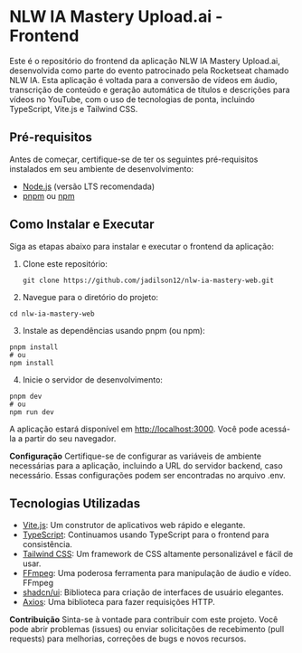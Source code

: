 # NLW IA Mastery Upload.ai - Frontend

Este é o repositório do frontend da aplicação NLW IA Mastery Upload.ai, desenvolvida como parte do evento patrocinado pela Rocketseat chamado NLW IA. Esta aplicação é voltada para a conversão de vídeos em áudio, transcrição de conteúdo e geração automática de títulos e descrições para vídeos no YouTube, com o uso de tecnologias de ponta, incluindo TypeScript, Vite.js e Tailwind CSS.

## Pré-requisitos

Antes de começar, certifique-se de ter os seguintes pré-requisitos instalados em seu ambiente de desenvolvimento:

- [Node.js](https://nodejs.org/) (versão LTS recomendada)
- [pnpm](https://pnpm.io/) ou [npm](https://www.npmjs.com/)

## Como Instalar e Executar

Siga as etapas abaixo para instalar e executar o frontend da aplicação:

1. Clone este repositório:

   ```shell
   git clone https://github.com/jadilson12/nlw-ia-mastery-web.git
   ```

2. Navegue para o diretório do projeto:

```shell
cd nlw-ia-mastery-web
```

3. Instale as dependências usando pnpm (ou npm):

```shell
pnpm install
# ou
npm install
```

4. Inicie o servidor de desenvolvimento:

```shell
pnpm dev
# ou
npm run dev
```

A aplicação estará disponível em <http://localhost:3000>. Você pode acessá-la a partir do seu navegador.

**Configuração**
Certifique-se de configurar as variáveis de ambiente necessárias para a aplicação, incluindo a URL do servidor backend, caso necessário. Essas configurações podem ser encontradas no arquivo .env.

## Tecnologias Utilizadas

- [Vite.js](https://vitejs.dev/): Um construtor de aplicativos web rápido e elegante.
- [TypeScript](https://www.typescriptlang.org/): Continuamos usando TypeScript para o frontend para consistência.
- [Tailwind CSS](https://tailwindcss.com/): Um framework de CSS altamente personalizável e fácil de usar.
- [FFmpeg](https://www.ffmpeg.org/): Uma poderosa ferramenta para manipulação de áudio e vídeo.
  FFmpeg
- [shadcn/ui](https://ui.shadcn.com/): Biblioteca para criação de interfaces de usuário elegantes.
- [Axios](https://axios-http.com/): Uma biblioteca para fazer requisições HTTP.

**Contribuição**
Sinta-se à vontade para contribuir com este projeto. Você pode abrir problemas (issues) ou enviar solicitações de recebimento (pull requests) para melhorias, correções de bugs e novos recursos.
